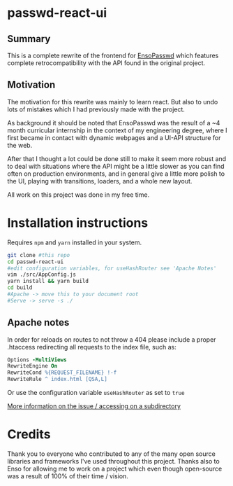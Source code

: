 # passwd-react-ui

## Summary
This is a complete rewrite of the frontend for [EnsoPasswd](https://github.com/ensoorigins/EnsoPasswd) which features complete retrocompatibility with the API found in the original project.

## Motivation
The motivation for this rewrite was mainly to learn react. But also to undo lots of mistakes which I had previously made with the project.

As background it should be noted that EnsoPasswd was the result of a ~4 month curricular internship in the context of my engineering degree, where I first became in contact with dynamic webpages and a UI-API structure for the web.

After that I thought a lot could be done still to make it seem more robust and to deal with situations where the API might be a little slower as you can find often on production environments, and in general give a little more polish to the UI, playing with transitions, loaders, and a whole new layout.

All work on this project was done in my free time.

# Installation instructions
Requires `npm` and `yarn` installed in your system.

```bash
git clone #this repo
cd passwd-react-ui
#edit configuration variables, for useHashRouter see 'Apache Notes'
vim ./src/AppConfig.js
yarn install && yarn build
cd build
#Apache -> move this to your document root
#Serve -> serve -s ./
```

## Apache notes
In order for reloads on routes to not throw a 404 please include a proper .htaccess redirecting all requests to the index file, such as:

```apache
Options -MultiViews
RewriteEngine On
RewriteCond %{REQUEST_FILENAME} !-f
RewriteRule ^ index.html [QSA,L]
```

Or use the configuration variable `useHashRouter` as set to `true`

[More information on the issue / accessing on a subdirectory](https://www.andreasreiterer.at/fix-browserrouter-on-apache/) 

# Credits
Thank you to everyone who contributed to any of the many open source libraries and frameworks I've used throughout this project.
Thanks also to Enso for allowing me to work on a project which even though open-source was a result of 100% of their time / vision.